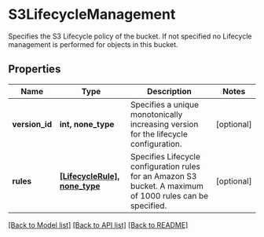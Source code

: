 # S3LifecycleManagement

Specifies the S3 Lifecycle policy of the bucket. If not specified no Lifecycle management is performed for objects in this bucket.

## Properties
Name | Type | Description | Notes
------------ | ------------- | ------------- | -------------
**version_id** | **int, none_type** | Specifies a unique monotonically increasing version for the lifecycle configuration. | [optional] 
**rules** | [**[LifecycleRule], none_type**](LifecycleRule.md) | Specifies Lifecycle configuration rules for an Amazon S3 bucket. A maximum of 1000 rules can be specified. | [optional] 

[[Back to Model list]](../README.md#documentation-for-models) [[Back to API list]](../README.md#documentation-for-api-endpoints) [[Back to README]](../README.md)


